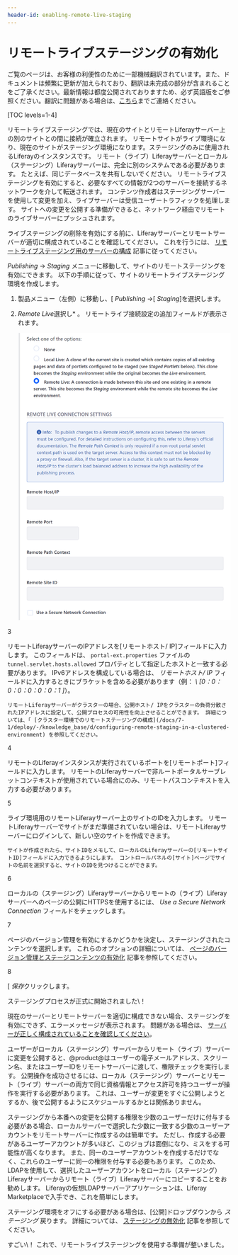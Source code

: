 ```yaml
---
header-id: enabling-remote-live-staging
---
```


# リモートライブステージングの有効化

<p class="alert alert-info"><span class="wysiwyg-color-blue120">ご覧のページは、お客様の利便性のために一部機械翻訳されています。また、ドキュメントは頻繁に更新が加えられており、翻訳は未完成の部分が含まれることをご了承ください。最新情報は都度公開されておりますため、必ず英語版をご参照ください。翻訳に問題がある場合は、<a href="mailto:support-content-jp@liferay.com">こちら</a>までご連絡ください。</span></p>

[TOC levels=1-4]

リモートライブステージングでは、現在のサイトとリモートLiferayサーバー上の別のサイトとの間に接続が確立されます。 リモートサイトがライブ環境になり、現在のサイトがステージング環境になります。ステージングのみに使用されるLiferayのインスタンスです。 リモート（ライブ）Liferayサーバーとローカル（ステージング）Liferayサーバーは、完全に別のシステムである必要があります。 たとえば、同じデータベースを共有しないでください。 リモートライブステージングを有効にすると、必要なすべての情報が2つのサーバーを接続するネットワークを介して転送されます。 コンテンツ作成者はステージングサーバーを使用して変更を加え、ライブサーバーは受信ユーザートラフィックを処理します。 サイトへの変更を公開する準備ができると、ネットワーク経由でリモートのライブサーバーにプッシュされます。

ライブステージングの削除を有効にする前に、Liferayサーバーとリモートサーバーが適切に構成されていることを確認してください。 これを行うには、 [リモートライブステージング用のサーバーの構成](/docs/7-1/user/-/knowledge_base/u/configuring-servers-for-remote-live-staging) 記事に従ってください。

*Publishing* → *Staging* メニューに移動して、サイトのリモートステージングを有効にできます。 以下の手順に従って、サイトのリモートライブステージング環境を作成します。

1.  製品メニュー（左側）に移動し、[ *Publishing* →[ *Staging*]を選択します。

2.  *Remote Live*選択し* 。 リモートライブ接続設定の追加フィールドが表示されます。</p>

    ![図1：リモートLiferayサーバーとローカルLiferayサーバーが互いに通信するように構成された後、いくつかのリモートLive接続設定を指定する必要があります。](../../../../images/remote-live-staging-settings.png)</li>

3

リモートLiferayサーバーのIPアドレスを[リモートホスト/ IP]フィールドに入力します。 このフィールドは、 `portal-ext.properties` ファイルの `tunnel.servlet.hosts.allowed` プロパティとして指定したホストと一致する必要があります。 IPv6アドレスを構成している場合は、 *リモートホスト/ IP* フィールドに入力するときにブラケットを含める必要があります（例： *\ [0：0：0：0：0：0：0：1 \]*）。

    リモートLiferayサーバーがクラスターの場合、公開ホスト/ IPをクラスターの負荷分散されたIPアドレスに設定して、公開プロセスの可用性を向上させることができます。 詳細については、「 [クラスター環境でのリモートステージングの構成](/docs/7-1/deploy/-/knowledge_base/d/configuring-remote-staging-in-a-clustered-environment) を参照してください。

4

リモートのLiferayインスタンスが実行されているポートを[リモートポート]フィールドに入力します。 リモートのLiferayサーバーで非ルートポータルサーブレットコンテキストが使用されている場合にのみ、リモートパスコンテキストを入力する必要があります。

5

ライブ環境用のリモートLiferayサーバー上のサイトのIDを入力します。 リモートLiferayサーバーでサイトがまだ準備されていない場合は、リモートLiferayサーバーにログインして、新しい空のサイトを作成できます。

    サイトが作成されたら、サイトIDをメモして、ローカルのLiferayサーバーの[リモートサイトID]フィールドに入力できるようにします。 コントロールパネルの[サイト]ページでサイトの名前を選択すると、サイトのIDを見つけることができます。

6

ローカルの（ステージング）Liferayサーバーからリモートの（ライブ）Liferayサーバーへのページの公開にHTTPSを使用するには、 *Use a Secure Network Connection* フィールドをチェックします。

7

ページのバージョン管理を有効にするかどうかを決定し、ステージングされたコンテンツを選択します。 これらのオプションの詳細については、 [ページのバージョン管理とステージコンテンツの有効化](/docs/7-1/user/-/knowledge_base/u/enabling-page-versioning-and-staged-content) 記事を参照してください。

8

[ *保存*クリックします。</ol>

ステージングプロセスが正式に開始されました\！

現在のサーバーとリモートサーバーを適切に構成できない場合、ステージングを有効にできず、エラーメッセージが表示されます。 問題がある場合は、 [サーバーが正しく構成されていることを確認してください](/docs/7-1/user/-/knowledge_base/u/configuring-servers-for-remote-live-staging)。

ユーザーがローカル（ステージング）サーバーからリモート（ライブ）サーバーに変更を公開すると、@product@はユーザーの電子メールアドレス、スクリーン名、またはユーザーIDをリモートサーバーに渡して、権限チェックを実行します。 公開操作を成功させるには、ローカル（ステージング）サーバーとリモート（ライブ）サーバーの両方で同じ資格情報とアクセス許可を持つユーザーが操作を実行する必要があります。 これは、ユーザーが変更をすぐに公開しようとするか、後で公開するようにスケジュールするかとは関係ありません。

ステージングから本番への変更を公開する権限を少数のユーザーだけに付与する必要がある場合、ローカルサーバーで選択した少数に一致する少数のユーザーアカウントをリモートサーバーに作成するのは簡単です。 ただし、作成する必要があるユーザーアカウントが多いほど、このジョブは面倒になり、ミスをする可能性が高くなります。 また、同一のユーザーアカウントを作成するだけでなく、これらのユーザーに同一の権限を付与する必要もあります。 このため、LDAPを使用して、選択したユーザーアカウントをローカル（ステージング）Liferayサーバーからリモート（ライブ）Liferayサーバーにコピーすることをお勧めします。 Liferayの仮想LDAPサーバーアプリケーションは、Liferay Marketplaceで入手でき、これを簡単にします。

ステージング環境をオフにする必要がある場合は、[公開]ドロップダウンから *ステージング* 戻ります。 詳細については、 [ステージングの無効化](/docs/7-1/user/-/knowledge_base/u/disabling-staging) 記事を参照してください。

すごい\！ これで、リモートライブステージングを使用する準備が整いました。
